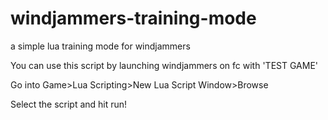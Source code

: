 # windjammers-training-mode
a simple lua training mode for windjammers

You can use this script by launching windjammers on fc with 'TEST GAME'

Go into Game>Lua Scripting>New Lua Script Window>Browse

Select the script and hit run!

